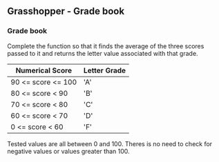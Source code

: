 ## Grasshopper - Grade book

### Grade book
Complete the function so that it finds the average of the three scores passed to it and returns the letter value associated with that grade.

|Numerical Score|Letter Grade|
|----|-----|
|90 <= score <= 100|'A'|
|80 <= score < 90|'B'|
|70 <= score < 80|'C'|
|60 <= score < 70|'D'|
|0 <= score < 60|'F'|

Tested values are all between 0 and 100. Theres is no need to check for negative values or values greater than 100.
